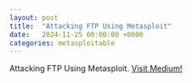 ```yaml
---
layout: post
title:  "Attacking FTP Using Metasploit"
date:   2024-11-25 00:00:00 +0000
categories: metasploitable
---
```


Attacking FTP Using Metasploit. [Visit Medium!](https://medium.com/@the.opemi.aa/metasploitable-3-ub1404-attacking-ftp-using-metasploit-8599cce53e6c)
